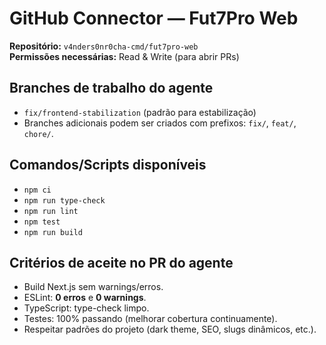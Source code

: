 # GitHub Connector — Fut7Pro Web

**Repositório:** `v4nders0nr0cha-cmd/fut7pro-web`  
**Permissões necessárias:** Read & Write (para abrir PRs)

## Branches de trabalho do agente

- `fix/frontend-stabilization` (padrão para estabilização)
- Branches adicionais podem ser criados com prefixos: `fix/`, `feat/`, `chore/`.

## Comandos/Scripts disponíveis

- `npm ci`
- `npm run type-check`
- `npm run lint`
- `npm test`
- `npm run build`

## Critérios de aceite no PR do agente

- Build Next.js sem warnings/erros.
- ESLint: **0 erros** e **0 warnings**.
- TypeScript: type-check limpo.
- Testes: 100% passando (melhorar cobertura continuamente).
- Respeitar padrões do projeto (dark theme, SEO, slugs dinâmicos, etc.).
